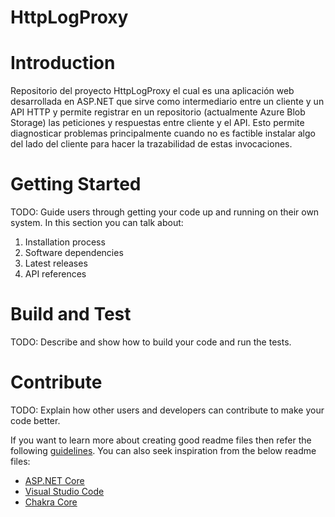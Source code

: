 # HttpLogProxy

# Introduction 
Repositorio del proyecto HttpLogProxy el cual es una aplicación web desarrollada en ASP.NET que sirve como intermediario entre un cliente y un API HTTP y permite registrar en un repositorio (actualmente Azure Blob Storage) las peticiones y respuestas entre cliente y el API. Esto permite diagnosticar problemas principalmente cuando no es factible instalar algo del lado del cliente para hacer la trazabilidad de estas invocaciones.

# Getting Started
TODO: Guide users through getting your code up and running on their own system. In this section you can talk about:
1.	Installation process
2.	Software dependencies
3.	Latest releases
4.	API references

# Build and Test
TODO: Describe and show how to build your code and run the tests. 

# Contribute
TODO: Explain how other users and developers can contribute to make your code better. 

If you want to learn more about creating good readme files then refer the following [guidelines](https://docs.microsoft.com/en-us/azure/devops/repos/git/create-a-readme?view=azure-devops). You can also seek inspiration from the below readme files:
- [ASP.NET Core](https://github.com/aspnet/Home)
- [Visual Studio Code](https://github.com/Microsoft/vscode)
- [Chakra Core](https://github.com/Microsoft/ChakraCore)